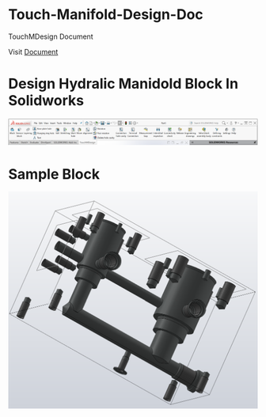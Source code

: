 # Touch-Manifold-Design-Doc

TouchMDesign Document 

Visit [Document](td.dududu.space)

# Design Hydralic Manidold Block In Solidworks

![](./src/.vuepress/public/cmdmgr.png)

# Sample Block

![](./src/.vuepress/public/block.png)
